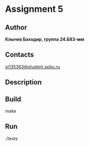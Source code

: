 # Assignment 5
## Author
**Клычев Баходир, группа 24.Б83-мм**
## Contacts
st135363@student.spbu.ru
## Description

## Build
make
## Run
./tests





